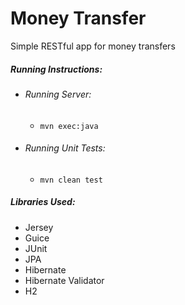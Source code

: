 # Money Transfer
Simple RESTful app for money transfers

##### Running Instructions:
* ###### Running Server: 
    * `mvn exec:java`
* ###### Running Unit Tests: 
    * `mvn clean test`
    

##### Libraries Used:
* Jersey
* Guice
* JUnit
* JPA
* Hibernate
* Hibernate Validator
* H2
